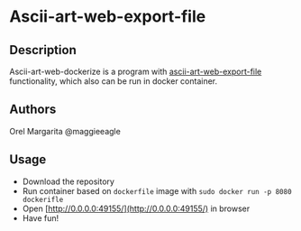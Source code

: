 # Ascii-art-web-export-file

## Description

Ascii-art-web-dockerize is a program with [ascii-art-web-export-file](https://01.kood.tech/git/maggieeagle/ascii-art-export-file) functionality, which also can be run in docker container.

## Authors

Orel Margarita @maggieeagle

## Usage

 - Download the repository
 - Run container based on `dockerfile` image with `sudo docker run -p 8080 dockerifle`
 - Open [http://0.0.0.0:49155/](http://0.0.0.0:49155/) in browser
 - Have fun!

